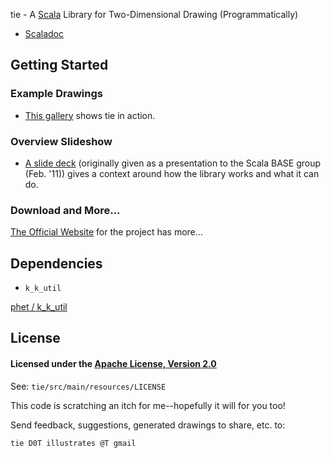 tie - A [Scala](http://www.scala-lang.org/) Library for Two-Dimensional Drawing (Programmatically)

* [Scaladoc](http://tie-illustrates.everything.cloudbees.net/scaladocs/tie.tie/0.9.1/)

## Getting Started

### Example Drawings

* [This gallery](http://tie-illustrates.everything.cloudbees.net/examples)
shows tie in action.

### Overview Slideshow

* [A slide deck](http://tie-illustrates.everything.cloudbees.net/docs)
(originally given as a presentation to the Scala BASE group (Feb. '11)) gives
a context around how the library works and what it can do.

### Download and More...

[The Official Website](http://tie-illustrates.everything.cloudbees.net/)
for the project has more...

## Dependencies

- `k_k_util`

[phet / k_k_util](https://github.com/phet/k_k_util)


## License

#### Licensed under the [Apache License, Version 2.0](http://www.apache.org/licenses/LICENSE-2.0)

See: `tie/src/main/resources/LICENSE`

This code is scratching an itch for me--hopefully it will for you too!

Send feedback, suggestions, generated drawings to share, etc. to:

`tie D0T illustrates @T gmail`
